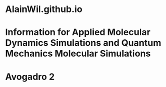 # AlainWil.github.io
# Information for Applied Molecular Dynamics Simulations and Quantum Mechanics Molecular Simulations
# Avogadro 2 
